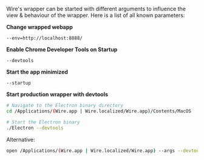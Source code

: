 Wire's wrapper can be started with different arguments to influence the view & behaviour of the wrapper. Here is a list of all known parameters:

**Change wrapped webapp**

```
--env=http://localhost:8888/
```

**Enable Chrome Developer Tools on Startup**

```
--devtools
```

**Start the app minimized**

```
--startup
```

**Start production wrapper with devtools**

```bash
# Navigate to the Electron binary directory
cd /Applications/(Wire.app | Wire.localized/Wire.app)/Contents/MacOS

# Start the Electron binary
./Electron --devtools
```

Alternative:

```bash
open /Applications/(Wire.app | Wire.localized/Wire.app) --args --devtools
```